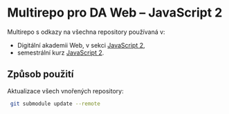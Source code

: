 # Multirepo pro DA Web – JavaScript 2

Multirepo s odkazy na všechna repository používaná v:
* Digitální akademii Web, v sekci [JavaScript 2](https://kodim.cz/czechitas/daweb/js2),
* semestrální kurz [JavaScript 2](https://kodim.cz/czechitas/js2).

## Způsob použití

Aktualizace všech vnořených repository:
```sh
 git submodule update --remote
```
